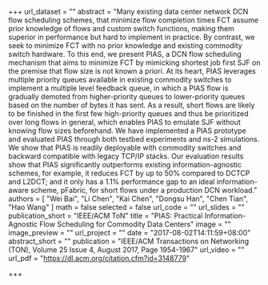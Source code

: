 +++
url_dataset = ""
abstract = "Many existing data center network DCN flow scheduling schemes, that minimize flow completion times FCT assume prior knowledge of flows and custom switch functions, making them superior in performance but hard to implement in practice. By contrast, we seek to minimize FCT with no prior knowledge and existing commodity switch hardware. To this end, we present PIAS, a DCN flow scheduling mechanism that aims to minimize FCT by mimicking shortest job first SJF on the premise that flow size is not known a priori. At its heart, PIAS leverages multiple priority queues available in existing commodity switches to implement a multiple level feedback queue, in which a PIAS flow is gradually demoted from higher-priority queues to lower-priority queues based on the number of bytes it has sent. As a result, short flows are likely to be finished in the first few high-priority queues and thus be prioritized over long flows in general, which enables PIAS to emulate SJF without knowing flow sizes beforehand. We have implemented a PIAS prototype and evaluated PIAS through both testbed experiments and ns-2 simulations. We show that PIAS is readily deployable with commodity switches and backward compatible with legacy TCP/IP stacks. Our evaluation results show that PIAS significantly outperforms existing information-agnostic schemes, for example, it reduces FCT by up to 50% compared to DCTCP and L2DCT; and it only has a 1.1% performance gap to an ideal information-aware scheme, pFabric, for short flows under a production DCN workload."
authors = [
  "Wei Bai", "Li Chen", "Kai Chen", "Dongsu Han", "Chen Tian", "Hao Wang"
]
math = false
selected = false
url_code = ""
url_slides = ""
publication_short = "IEEE/ACM ToN"
title = "PIAS: Practical Information-Agnostic Flow Scheduling for Commodity Data Centers"
image = ""
image_preview = ""
url_project = ""
date = "2017-08-02T14:11:59+08:00"
abstract_short = ""
publication = "IEEE/ACM Transactions on Networking (TON), Volume 25 Issue 4, August 2017, Page 1954-1967"
url_video = ""
url_pdf = "https://dl.acm.org/citation.cfm?id=3148779"

+++
